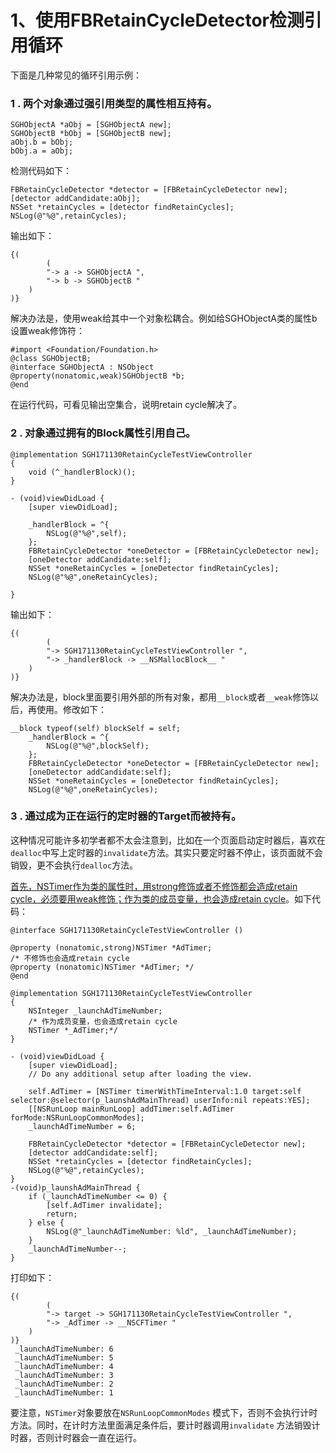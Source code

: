 # 1、使用FBRetainCycleDetector检测引用循环
下面是几种常见的循环引用示例：

### 1 . 两个对象通过强引用类型的属性相互持有。
```
SGHObjectA *aObj = [SGHObjectA new];
SGHObjectB *bObj = [SGHObjectB new];
aObj.b = bObj;
bObj.a = aObj;
```
检测代码如下：
```
FBRetainCycleDetector *detector = [FBRetainCycleDetector new];
[detector addCandidate:aObj];
NSSet *retainCycles = [detector findRetainCycles];
NSLog(@"%@",retainCycles);
```
输出如下：
```
{(
        (
        "-> a -> SGHObjectA ",
        "-> b -> SGHObjectB "
    )
)}
```
解决办法是，使用weak给其中一个对象松耦合。例如给SGHObjectA类的属性b设置weak修饰符：
```
#import <Foundation/Foundation.h>
@class SGHObjectB;
@interface SGHObjectA : NSObject
@property(nonatomic,weak)SGHObjectB *b;
@end
```
在运行代码，可看见输出空集合，说明retain cycle解决了。

### 2 . 对象通过拥有的Block属性引用自己。
```
@implementation SGH171130RetainCycleTestViewController
{
    void (^_handlerBlock)();
}

- (void)viewDidLoad {
    [super viewDidLoad];

    _handlerBlock = ^{
        NSLog(@"%@",self);
    };
    FBRetainCycleDetector *oneDetector = [FBRetainCycleDetector new];
    [oneDetector addCandidate:self];
    NSSet *oneRetainCycles = [oneDetector findRetainCycles];
    NSLog(@"%@",oneRetainCycles);

}
```
输出如下：
```
{(
        (
        "-> SGH171130RetainCycleTestViewController ",
        "-> _handlerBlock -> __NSMallocBlock__ "
    )
)}
```
解决办法是，block里面要引用外部的所有对象，都用`__block`或者`__weak`修饰以后，再使用。修改如下：
```
__block typeof(self) blockSelf = self;
    _handlerBlock = ^{
        NSLog(@"%@",blockSelf);
    };
    FBRetainCycleDetector *oneDetector = [FBRetainCycleDetector new];
    [oneDetector addCandidate:self];
    NSSet *oneRetainCycles = [oneDetector findRetainCycles];
    NSLog(@"%@",oneRetainCycles);
```
### 3 . 通过成为正在运行的定时器的Target而被持有。
这种情况可能许多初学者都不太会注意到，比如在一个页面启动定时器后，喜欢在`dealloc`中写上定时器的`invalidate`方法。其实只要定时器不停止，该页面就不会销毁，更不会执行`dealloc`方法。

<u>首先，NSTimer作为类的属性时，用strong修饰或者不修饰都会造成retain cycle，必须要用weak修饰；作为类的成员变量，也会造成retain cycle</u>。如下代码：
```
@interface SGH171130RetainCycleTestViewController ()

@property (nonatomic,strong)NSTimer *AdTimer;
/* 不修饰也会造成retain cycle
@property (nonatomic)NSTimer *AdTimer; */
@end

@implementation SGH171130RetainCycleTestViewController
{
    NSInteger _launchAdTimeNumber;
    /* 作为成员变量，也会造成retain cycle
    NSTimer *_AdTimer;*/
}

- (void)viewDidLoad {
    [super viewDidLoad];
    // Do any additional setup after loading the view.

    self.AdTimer = [NSTimer timerWithTimeInterval:1.0 target:self selector:@selector(p_launshAdMainThread) userInfo:nil repeats:YES];
    [[NSRunLoop mainRunLoop] addTimer:self.AdTimer forMode:NSRunLoopCommonModes];
    _launchAdTimeNumber = 6;

    FBRetainCycleDetector *detector = [FBRetainCycleDetector new];
    [detector addCandidate:self];
    NSSet *retainCycles = [detector findRetainCycles];
    NSLog(@"%@",retainCycles);
}
-(void)p_launshAdMainThread {
    if (_launchAdTimeNumber <= 0) {
        [self.AdTimer invalidate];
        return;
    } else {
        NSLog(@"_launchAdTimeNumber: %ld", _launchAdTimeNumber);
    }
    _launchAdTimeNumber--;
}
```
打印如下：
```
{(
        (
        "-> target -> SGH171130RetainCycleTestViewController ",
        "-> _AdTimer -> __NSCFTimer "
    )
)}
 _launchAdTimeNumber: 6
 _launchAdTimeNumber: 5
 _launchAdTimeNumber: 4
 _launchAdTimeNumber: 3
 _launchAdTimeNumber: 2
 _launchAdTimeNumber: 1
```
要注意，`NSTimer`对象要放在`NSRunLoopCommonModes` 模式下，否则不会执行计时方法。同时，在计时方法里面满足条件后，要计时器调用`invalidate` 方法销毁计时器，否则计时器会一直在运行。